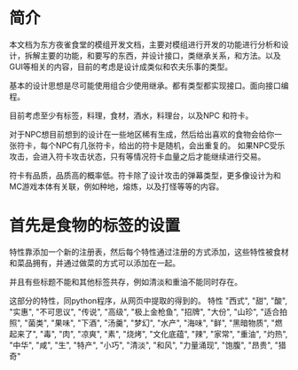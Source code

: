 # 简介
本文档为东方夜雀食堂的模组开发文档，主要对模组进行开发的功能进行分析和设计，拆解主要的功能，和要写的东西，并设计接口，类继承关系，和方法。以及GUI等相关的内容，目前的考虑是设计成类似和农夫乐事的类型。

基本的设计思想是尽可能使用组合少使用继承。都有类型都实现接口。面向接口编程。

目前考虑至少有标签，料理，食材，酒水，料理台，以及NPC 和符卡。

对于NPC想目前想到的设计在一些地区稀有生成，然后给出喜欢的食物会给你一张符卡，每个NPC有几张符卡，给出的符卡是随机，会出重复的。
如果NPC受乐攻击，会进入符卡攻击状态，只有等情况符卡血量之后才能继续进行交易。


符卡有品质，品质高的概率低。符卡除了设计攻击的弹幕类型，更多像设计为和MC游戏本体有关联，例如种地，熔炼，以及打怪等等的内容。



# 首先是食物的标签的设置
特性靠添加一个新的注册表，然后每个特性通过注册的方式添加，这些特性被食材和菜品拥有，并通过做菜的方式可以添加在一起。

并且有些标题不能和其他标签共存，例如清淡和重油不能同时存在。

这部分的特性，同python程序，从网页中提取的得到的。 
特性
"西式",
"甜",
"酸",
"实惠",
"不可思议",
"传说",
"高级",
"极上金枪鱼",
"招牌",
"大份",
"山珍",
"适合拍照",
"菌类",
"果味",
"下酒",
"汤羹",
"梦幻",
"水产",
"海味",
"鲜",
"黑暗物质",
"燃起来了",
"毒",
"肉",
"凉爽",
"素",
"烧烤",
"文化底蕴",
"辣",
"家常",
"重油",
"灼热",
"中华",
"咸",
"生",
"特产",
"小巧",
"清淡",
"和风",
"力量涌现",
"饱腹",
"昂贵",
"猎奇"